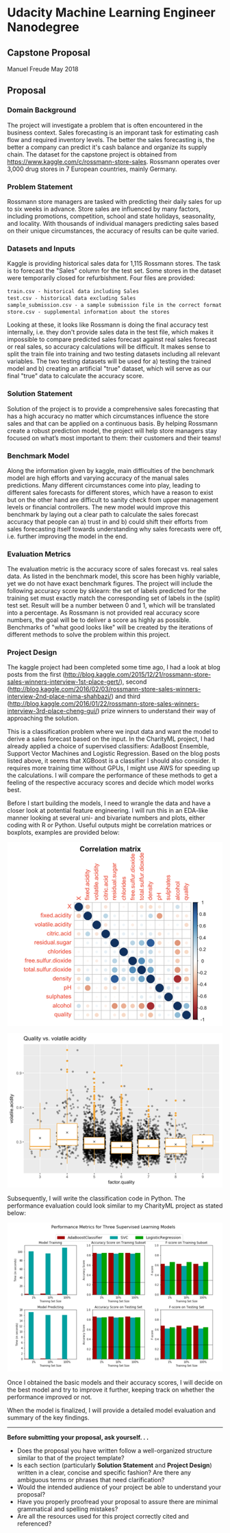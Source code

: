 # Udacity Machine Learning Engineer Nanodegree
## Capstone Proposal
Manuel Freude
May 2018

## Proposal

### Domain Background

The project will investigate a problem that is often encountered in the business context. Sales forecasting is an imporant task for estimating cash flow and required inventory levels. The better the sales forecasting is, the better a company can predict it's cash balance and organize its supply chain. The dataset for the capstone project is obtained from https://www.kaggle.com/c/rossmann-store-sales. Rossmann operates over 3,000 drug stores in 7 European countries, mainly Germany. 

### Problem Statement

Rossmann store managers are tasked with predicting their daily sales for up to six weeks in advance. Store sales are influenced by many factors, including promotions, competition, school and state holidays, seasonality, and locality. With thousands of individual managers predicting sales based on their unique circumstances, the accuracy of results can be quite varied. 

### Datasets and Inputs

Kaggle is providing historical sales data for 1,115 Rossmann stores. The task is to forecast the "Sales" column for the test set. Some stores in the dataset were temporarily closed for refurbishment. Four files are provided:

    train.csv - historical data including Sales
    test.csv - historical data excluding Sales
    sample_submission.csv - a sample submission file in the correct format
    store.csv - supplemental information about the stores

Looking at these, it looks like Rossmann is doing the final accuracy test internally, i.e. they don't provide sales data in the test file, which makes it impossible to compare predicted sales forecast against real sales forecast or real sales, so accuracy calculations will be difficult. It makes sense to split the train file into training and two testing datasets including all relevant variables. The two testing datasets will be used for a) testing the trained model and b) creating an artificial "true" dataset, which will serve as our final "true" data to calculate the accuracy score.

### Solution Statement

Solution of the project is to provide a comprehensive sales forecasting that has a high accuracy no matter which circumstances influence the store sales and that can be applied on a continuous basis. By helping Rossmann create a robust prediction model, the project will help store managers stay focused on what’s most important to them: their customers and their teams! 

### Benchmark Model

Along the information given by kaggle, main difficulties of the benchmark model are high efforts and varying accuracy of the manual sales predictions. Many different circumstances come into play, leading to different sales forecasts for different stores, which have a reason to exist but on the other hand are difficult to sanity check from upper management levels or financial controllers. The new model would improve this benchmark by laying out a clear path to calculate the sales forecast accuracy that people can a) trust in and b) could shift their efforts from sales forecasting itself towards understanding why sales forecasts were off, i.e. further improving the model in the end.

### Evaluation Metrics

The evaluation metric is the accuracy score of sales forecast vs. real sales data. As listed in the benchmark model, this score has been highly variable, yet we do not have exact benchmark figures. The project will include the following accuracy score by sklearn: the set of labels predicted for the training set must exactly match the corresponding set of labels in the (split) test set. Result will be a number between 0 and 1, which will be translated into a percentage. As Rossmann is not provided real accuracy score numbers, the goal will be to deliver a score as highly as possible. Benchmarks of "what good looks like" will be created by the iterations of different methods to solve the problem within this project. 

### Project Design

The kaggle project had been completed some time ago, I had a look at blog posts from the first (http://blog.kaggle.com/2015/12/21/rossmann-store-sales-winners-interview-1st-place-gert/), second (http://blog.kaggle.com/2016/02/03/rossmann-store-sales-winners-interview-2nd-place-nima-shahbazi/) and third (http://blog.kaggle.com/2016/01/22/rossmann-store-sales-winners-interview-3rd-place-cheng-gui/) prize winners to understand their way of approaching the solution. 

This is a classification problem where we input data and want the model to derive a sales forecast based on the input. In the CharityML project, I had already applied a choice of supervised classifiers: AdaBoost Ensemble, Support Vector Machines and Logistic Regression. Based on the blog posts listed above, it seems that XGBoost is a classifier I should also consider. It requires more training time without GPUs, I might use AWS for speeding up the calculations. I will compare the performance of these methods to get a feeling of the respective accuracy scores and decide which model works best. 

Before I start building the models, I need to wrangle the data and have a closer look at potential feature engineering. I will run this in an EDA-like manner looking at several uni- and bivariate numbers and plots, either coding with R or Python. Useful outputs might be correlation matrices or boxplots, examples are provided below: 

![](https://github.com/manuelfreude/sales-forecast-retail/blob/master/Sample%20correlation%20matrix.png)

![](https://github.com/manuelfreude/sales-forecast-retail/blob/master/Sample%20box%20plot.png)

Subsequently, I will write the classification code in Python. The performance evaluation could look similar to my CharityML project as stated below: 

![](https://github.com/manuelfreude/sales-forecast-retail/blob/master/Sample%20model%20performance%20comparison.png)

Once I obtained the basic models and their accuracy scores, I will decide on the best model and try to improve it further, keeping track on whether the performance improved or not. 

When the model is finalized, I will provide a detailed model evaluation and summary of the key findings.  

-----------

**Before submitting your proposal, ask yourself. . .**

- Does the proposal you have written follow a well-organized structure similar to that of the project template?
- Is each section (particularly **Solution Statement** and **Project Design**) written in a clear, concise and specific fashion? Are there any ambiguous terms or phrases that need clarification?
- Would the intended audience of your project be able to understand your proposal?
- Have you properly proofread your proposal to assure there are minimal grammatical and spelling mistakes?
- Are all the resources used for this project correctly cited and referenced?
